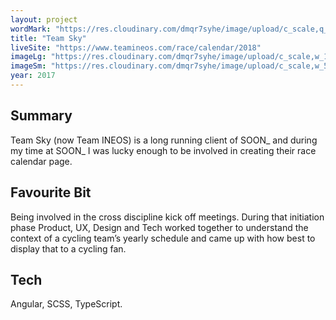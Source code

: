 ```yaml
---
layout: project
wordMark: "https://res.cloudinary.com/dmqr7syhe/image/upload/c_scale,q_100,w_200/v1576754159/jackhkmatthews.com/icons/team-sky-icon_ns2awx.svg"
title: "Team Sky"
liveSite: "https://www.teamineos.com/race/calendar/2018"
imageLg: "https://res.cloudinary.com/dmqr7syhe/image/upload/c_scale,w_1000/v1575568220/jackhkmatthews.com/images/team-sky_umfqo9.png"
imageSm: "https://res.cloudinary.com/dmqr7syhe/image/upload/c_scale,w_500/v1575568220/jackhkmatthews.com/images/team-sky_umfqo9.png"
year: 2017
---
```


## Summary

Team Sky (now Team INEOS) is a long running client of SOON\_ and during my time at SOON\_ I was lucky enough to be involved in creating their race calendar page.

## Favourite Bit

Being involved in the cross discipline kick off meetings. During that initiation phase Product, UX, Design and Tech worked together to understand the context of a cycling team’s yearly schedule and came up with how best to display that to a cycling fan.

## Tech

Angular, SCSS, TypeScript.
